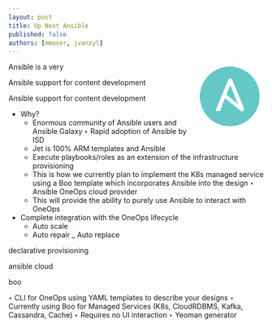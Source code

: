 ```yaml
---
layout: post
title: Up Next Ansible
published: false
authors: [mmoser, jvanzyl]
---
```


<img src="/assets/img/logos/integrations/ansible.png" align="right"/>

Ansible is a very 
<!--more-->


Ansible support for content development 

Ansible support for content development
- Why?
  - Enormous community of Ansible users and Ansible Galaxy ‣ Rapid adoption of Ansible by ISD
  - Jet is 100% ARM templates and Ansible
  - Execute playbooks/roles as an extension of the infrastructure provisioning
  - This is how we currently plan to implement the K8s managed service using a Boo template which
incorporates Ansible into the design ‣ Ansible OneOps cloud provider
  - This will provide the ability to purely use Ansible to interact with OneOps 
- Complete integration with the OneOps lifecycle
  - Auto scale
  - Auto repair 
  _ Auto replace

declarative provisioning

ansible cloud




boo

‣ CLI for OneOps using YAML templates to describe your designs
‣ Currently using Boo for Managed Services (K8s, CloudRDBMS, Kafka, Cassandra, Cache)
‣ Requires no UI interaction
‣ Yeoman generator